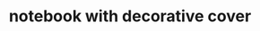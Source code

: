 ---
layout: smileys&emotion
title: notebook with decorative cover
emoji: notebook_with_decorative_cover
permalink: 📔.html
image: assets/img/3moji/notebook_with_decorative_cover.png
---